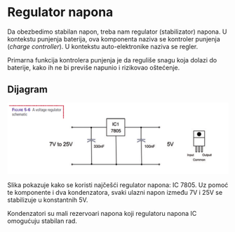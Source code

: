 # Regulator napona

Da obezbedimo stabilan napon, treba nam regulator (stabilizator) napona. U kontekstu punjenja baterija, ova komponenta naziva se kontroler punjenja (*charge controller*). U kontekstu auto-elektronike naziva se regler.

Primarna funkcija kontrolera punjenja je da reguliše snagu koja dolazi do baterije, kako ih ne bi previše napunio i rizikovao oštećenje.

## Dijagram

![](slike/regulator-napona.png)

Slika pokazuje kako se koristi najčešći regulator napona: IC 7805. Uz pomoć te komponente i dva kondenzatora, svaki ulazni napon između 7V i 25V se stabilizuje u konstantnih 5V. 

Kondenzatori su mali rezervoari napona koji regulatoru napona IC omogućuju stabilan rad.
